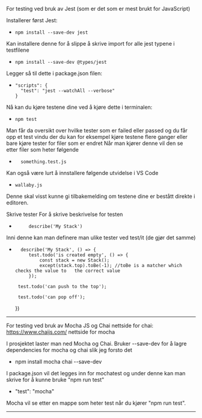For testing ved bruk av Jest (som er det som er mest brukt for JavaScript)

Installerer først Jest:
-     npm install --save-dev jest

Kan installere denne for å slippe å skrive import for alle jest typene i testfilene
-     npm install --save-dev @types/jest

Legger så til dette i package.json filen:
-     "scripts": {
        "test": "jest --watchAll --verbose"
      }
Nå kan du kjøre testene dine ved å kjøre dette i terminalen:
-     npm test

Man får da oversikt over hvilke tester som er failed eller passed og du får opp et test vindu der du kan for eksempel kjøre testene flere ganger eller bare kjøre tester for filer som er endret
Når man kjører denne vil den se etter filer som heter følgende
-       something.test.js

Kan også være lurt å innstallere følgende utvidelse i VS Code
-     wallaby.js
Denne skal visst kunne gi tilbakemelding om testene dine er bestått direkte i editoren.

Skrive tester
For å skrive beskrivelse for testen 
-          describe('My Stack')

Inni denne kan man definere man ulike tester ved test/it (de gjør det samme)
 -       describe('My Stack', () => {
            test.todo('is created empty', () => {
                const stack = new Stack();
                except(stack.top).toBe(-1); //toBe is a matcher which checks the value to   the correct value
            });

        test.todo('can push to the top');

        test.todo('can pop off');
    })


____________
For testing ved bruk av Mocha JS og Chai
nettside for chai: https://www.chaijs.com/
nettside for mocha

I prosjektet laster man ned Mocha og Chai. Bruker --save-dev for å lagre dependencies for mocha og chai slik jeg forsto det
- npm install mocha chai --save-dev

I package.json vil det legges inn for mochatest og under denne kan man skrive for å kunne bruke "npm run test" 
- "test": "mocha"

Mocha vil se etter en mappe som heter test når du kjører "npm run test".
___________
